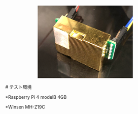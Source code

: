 <p align="center">
  <img src="mhz19c_omote.png" width="300">
</p>
# テスト環境

*Raspberry Pi 4 modelB 4GB

*Winsen MH-Z19C
